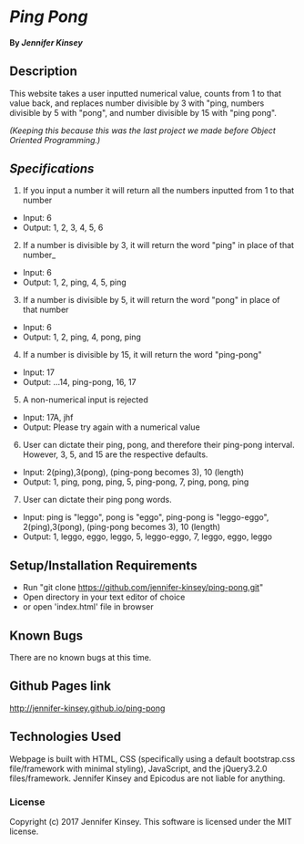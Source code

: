 # _Ping Pong_

####

#### By _Jennifer Kinsey_

## Description

This website takes a user inputted numerical value, counts from 1 to that value back, and replaces number divisible by 3 with "ping, numbers divisible by 5 with "pong", and number divisible by 15 with "ping pong".

_(Keeping this because this was the last project we made before Object Oriented Programming.)_

## _Specifications_

1) If you input a number it will return all the numbers inputted from 1 to that number
* Input: 6
* Output: 1, 2, 3, 4, 5, 6

2) If a number is divisible by 3, it will return the word "ping" in place of that number_
* Input: 6
* Output: 1, 2, ping, 4, 5, ping


3) If a number is divisible by 5, it will return the word "pong" in place of that number
* Input: 6
* Output: 1, 2, ping, 4, pong, ping

4) If a number is divisible by 15, it will return the word "ping-pong"
* Input: 17
* Output: ...14, ping-pong, 16, 17

5) A non-numerical input is rejected
* Input: 17A, jhf
* Output: Please try again with a numerical value

6) User can dictate their ping, pong, and therefore their ping-pong interval. However, 3, 5, and 15 are the respective defaults.
* Input: 2(ping),3(pong), (ping-pong becomes 3), 10 (length)
* Output: 1, ping, pong, ping, 5, ping-pong, 7, ping, pong, ping


7) User can dictate their ping pong words.
* Input: ping is "leggo", pong is "eggo", ping-pong is "leggo-eggo", 2(ping),3(pong), (ping-pong becomes 3), 10 (length)
* Output: 1, leggo, eggo, leggo, 5, leggo-eggo, 7, leggo, eggo, leggo


## Setup/Installation Requirements

* Run "git clone  https://github.com/jennifer-kinsey/ping-pong.git"
* Open directory in your text editor of choice
* or open 'index.html' file in browser

## Known Bugs

There are no known bugs at this time.

## Github Pages link

http://jennifer-kinsey.github.io/ping-pong


## Technologies Used

Webpage is built with HTML, CSS (specifically using a default bootstrap.css file/framework with minimal styling), JavaScript, and the jQuery3.2.0 files/framework. Jennifer Kinsey and Epicodus are not liable for anything.

### License

Copyright (c) 2017 Jennifer Kinsey. This software is licensed under the MIT license.

